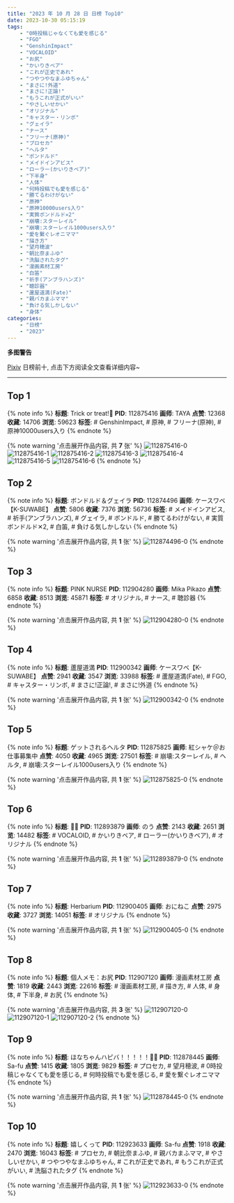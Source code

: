 ```yaml
---
title: "2023 年 10 月 28 日 日榜 Top10"
date: 2023-10-30 05:15:19
tags:
    - "0時投稿じゃなくても愛を感じる"
    - "FGO"
    - "GenshinImpact"
    - "VOCALOID"
    - "お尻"
    - "かいりきベア"
    - "これが正史であれ"
    - "つやつやなまふゆちゃん"
    - "まさに!外道"
    - "まさに!正論!"
    - "もうこれが正式がいい"
    - "やさしいせかい"
    - "オリジナル"
    - "キャスター・リンボ"
    - "グェイラ"
    - "ナース"
    - "フリーナ(原神)"
    - "プロセカ"
    - "ヘルタ"
    - "ボンドルド"
    - "メイドインアビス"
    - "ローラー(かいりきベア)"
    - "下半身"
    - "人体"
    - "何時投稿でも愛を感じる"
    - "勝てるわけがない"
    - "原神"
    - "原神10000users入り"
    - "実質ボンドルド✕2"
    - "崩壊:スターレイル"
    - "崩壊:スターレイル1000users入り"
    - "愛を繋ぐレオニママ"
    - "描き方"
    - "望月穂波"
    - "朝比奈まふゆ"
    - "洗脳されたタグ"
    - "漫画素材工房"
    - "白笛"
    - "祈手(アンブラハンズ)"
    - "聴診器"
    - "蘆屋道満(Fate)"
    - "親バカまふママ"
    - "負ける気しかしない"
    - "身体"
categories:
    - "日榜"
    - "2023"
---
```


<i class="fa fa-triangle-exclamation"></i>**多图警告**<i class="fa fa-triangle-exclamation"></i>

[Pixiv](https://www.pixiv.net/) 日榜前十, 点击下方阅读全文查看详细内容~

<!-- more -->

---

## Top 1

{% note info %}
**标题**: Trick or treat!🖤
**PID**: 112875416 **画师**: TAYA
**点赞**: 12368 **收藏**: 14706 **浏览**: 59623
**标签**: # GenshinImpact, # 原神, # フリーナ(原神), # 原神10000users入り
{% endnote %}

{% note warning '点击展开作品内容, 共 **7** 张' %}
![112875416-0](https://i.pixiv.re/img-original/img/2023/10/27/00/23/42/112875416_p0.jpg)
![112875416-1](https://i.pixiv.re/img-original/img/2023/10/27/00/23/42/112875416_p1.jpg)
![112875416-2](https://i.pixiv.re/img-original/img/2023/10/27/00/23/42/112875416_p2.jpg)
![112875416-3](https://i.pixiv.re/img-original/img/2023/10/27/00/23/42/112875416_p3.jpg)
![112875416-4](https://i.pixiv.re/img-original/img/2023/10/27/00/23/42/112875416_p4.jpg)
![112875416-5](https://i.pixiv.re/img-original/img/2023/10/27/00/23/42/112875416_p5.jpg)
![112875416-6](https://i.pixiv.re/img-original/img/2023/10/27/00/23/42/112875416_p6.jpg)
{% endnote %}

## Top 2

{% note info %}
**标题**: ボンドルド＆グェイラ
**PID**: 112874496 **画师**: ケースワベ【K-SUWABE】
**点赞**: 5806 **收藏**: 7376 **浏览**: 56736
**标签**: # メイドインアビス, # 祈手(アンブラハンズ), # グェイラ, # ボンドルド, # 勝てるわけがない, # 実質ボンドルド✕2, # 白笛, # 負ける気しかしない
{% endnote %}

{% note warning '点击展开作品内容, 共 **1** 张' %}
![112874496-0](https://i.pixiv.re/img-original/img/2023/10/27/00/00/28/112874496_p0.jpg)
{% endnote %}

## Top 3

{% note info %}
**标题**: PINK NURSE
**PID**: 112904280 **画师**: Mika Pikazo
**点赞**: 6858 **收藏**: 8513 **浏览**: 45871
**标签**: # オリジナル, # ナース, # 聴診器
{% endnote %}

{% note warning '点击展开作品内容, 共 **1** 张' %}
![112904280-0](https://i.pixiv.re/img-original/img/2023/10/28/02/49/40/112904280_p0.png)
{% endnote %}

## Top 4

{% note info %}
**标题**: 蘆屋道満
**PID**: 112900342 **画师**: ケースワベ【K-SUWABE】
**点赞**: 2941 **收藏**: 3547 **浏览**: 33988
**标签**: # 蘆屋道満(Fate), # FGO, # キャスター・リンボ, # まさに!正論!, # まさに!外道
{% endnote %}

{% note warning '点击展开作品内容, 共 **1** 张' %}
![112900342-0](https://i.pixiv.re/img-original/img/2023/10/28/00/00/21/112900342_p0.jpg)
{% endnote %}

## Top 5

{% note info %}
**标题**: ゲットされるヘルタ
**PID**: 112875825 **画师**: 紅シャケ＠お仕事募集中
**点赞**: 4050 **收藏**: 4965 **浏览**: 27501
**标签**: # 崩壊:スターレイル, # ヘルタ, # 崩壊:スターレイル1000users入り
{% endnote %}

{% note warning '点击展开作品内容, 共 **1** 张' %}
![112875825-0](https://i.pixiv.re/img-original/img/2023/10/27/00/37/10/112875825_p0.jpg)
{% endnote %}

## Top 6

{% note info %}
**标题**: 🐺💜
**PID**: 112893879 **画师**: のう
**点赞**: 2143 **收藏**: 2651 **浏览**: 14482
**标签**: # VOCALOID, # かいりきベア, # ローラー(かいりきベア), # オリジナル
{% endnote %}

{% note warning '点击展开作品内容, 共 **1** 张' %}
![112893879-0](https://i.pixiv.re/img-original/img/2023/10/27/20/31/29/112893879_p0.png)
{% endnote %}

## Top 7

{% note info %}
**标题**: Herbarium
**PID**: 112900405 **画师**: おにねこ
**点赞**: 2975 **收藏**: 3727 **浏览**: 14051
**标签**: # オリジナル
{% endnote %}

{% note warning '点击展开作品内容, 共 **1** 张' %}
![112900405-0](https://i.pixiv.re/img-original/img/2023/10/28/00/00/36/112900405_p0.jpg)
{% endnote %}

## Top 8

{% note info %}
**标题**: 個人メモ：お尻
**PID**: 112907120 **画师**: 漫画素材工房
**点赞**: 1819 **收藏**: 2443 **浏览**: 22616
**标签**: # 漫画素材工房, # 描き方, # 人体, # 身体, # 下半身, # お尻
{% endnote %}

{% note warning '点击展开作品内容, 共 **3** 张' %}
![112907120-0](https://i.pixiv.re/img-original/img/2023/10/28/07/00/03/112907120_p0.jpg)
![112907120-1](https://i.pixiv.re/img-original/img/2023/10/28/07/00/03/112907120_p1.jpg)
![112907120-2](https://i.pixiv.re/img-original/img/2023/10/28/07/00/03/112907120_p2.jpg)
{% endnote %}

## Top 9

{% note info %}
**标题**: ほなちゃんハピバ！！！！！🎂🎉
**PID**: 112878445 **画师**: Sa-fu
**点赞**: 1415 **收藏**: 1805 **浏览**: 9829
**标签**: # プロセカ, # 望月穂波, # 0時投稿じゃなくても愛を感じる, # 何時投稿でも愛を感じる, # 愛を繋ぐレオニママ
{% endnote %}

{% note warning '点击展开作品内容, 共 **1** 张' %}
![112878445-0](https://i.pixiv.re/img-original/img/2023/10/27/03/04/41/112878445_p0.jpg)
{% endnote %}

## Top 10

{% note info %}
**标题**: 嬉しくって
**PID**: 112923633 **画师**: Sa-fu
**点赞**: 1918 **收藏**: 2470 **浏览**: 16043
**标签**: # プロセカ, # 朝比奈まふゆ, # 親バカまふママ, # やさしいせかい, # つやつやなまふゆちゃん, # これが正史であれ, # もうこれが正式がいい, # 洗脳されたタグ
{% endnote %}

{% note warning '点击展开作品内容, 共 **1** 张' %}
![112923633-0](https://i.pixiv.re/img-original/img/2023/10/28/21/05/45/112923633_p0.jpg)
{% endnote %}
